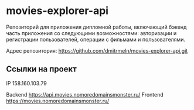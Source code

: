 # movies-explorer-api
Репозиторий для приложения дипломной работы, включающий бэкенд часть приложения со следующими возможностями: авторизации и регистрации пользователей, операции с фильмами и пользователями.
  
Адрес репозитория: https://github.com/dmitrmeln/movies-explorer-api.git

## Ссылки на проект

IP 158.160.103.79

Backend https://api.movies.nomoredomainsmonster.ru/
Frontend https://movies.nomoredomainsmonster.ru/

